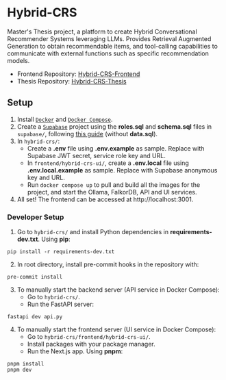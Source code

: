 # Hybrid-CRS
Master's Thesis project, a platform to create Hybrid Conversational Recommender Systems leveraging LLMs. Provides Retrieval Augmented Generation to obtain recommendable items, and tool-calling capabilities to communicate with external functions such as specific recommendation models.

- Frontend Repository: [Hybrid-CRS-Frontend](https://github.com/Acervans/Hybrid-CRS-Frontend)
- Thesis Repository: [Hybrid-CRS-Thesis](https://github.com/Acervans/Hybrid-CRS-Thesis)


## Setup
1. Install [`Docker`](https://www.docker.com/get-started/) and [`Docker Compose`](https://docs.docker.com/compose/).
2. Create a [`Supabase`](https://supabase.com/) project using the __roles.sql__ and __schema.sql__ files in `supabase/`, following [this guide](https://supabase.com/docs/guides/platform/migrating-within-supabase/backup-restore#restore-backup-using-cli) (without __data.sql__).
3. In `hybrid-crs/`:
   - Create a __.env__ file using __.env.example__ as sample. Replace with Supabase JWT secret, service role key and URL.
   - In `frontend/hybrid-crs-ui/`, create a __.env.local__ file using __.env.local.example__ as sample. Replace with Supabase anonymous key and URL.
   - Run `docker compose up` to pull and build all the images for the project, and start the Ollama, FalkorDB, API and UI services.
4. All set! The frontend can be accessed at http://localhost:3001.

### Developer Setup
1. Go to `hybrid-crs/` and install Python dependencies in __requirements-dev.txt__. Using __pip__:
```shell
pip install -r requirements-dev.txt
```
2. In root directory, install pre-commit hooks in the repository with:
```shell
pre-commit install
```
3. To manually start the backend server (API service in Docker Compose):
   - Go to `hybrid-crs/`.
   - Run the FastAPI server:
```shell
fastapi dev api.py
```
4. To manually start the frontend server (UI service in Docker Compose):
   - Go to `hybrid-crs/frontend/hybrid-crs-ui/`.
   - Install packages with your package manager.
   - Run the Next.js app. Using __pnpm__:
```shell
pnpm install
pnpm dev
```
